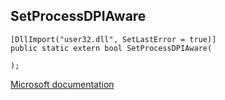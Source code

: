 ## SetProcessDPIAware

```
[DllImport("user32.dll", SetLastError = true)]
public static extern bool SetProcessDPIAware(
   
);
```

[Microsoft documentation](https://docs.microsoft.com/en-us/windows/win32/api/winuser/nf-winuser-setprocessdpiaware)
